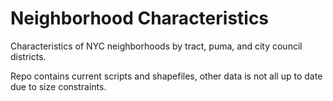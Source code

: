 # Neighborhood Characteristics
Characteristics of NYC neighborhoods by tract, puma, and city council districts. 

Repo contains current scripts and shapefiles, other data is not all up to date due to size constraints. 
